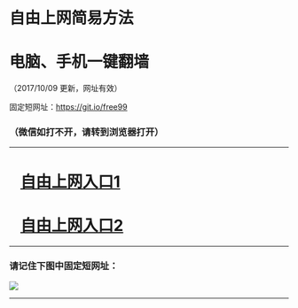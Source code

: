 ﻿# 自由上网简易方法

# 电脑、手机一键翻墙

（2017/10/09 更新，网址有效）

固定短网址：https://git.io/free99

### （微信如打不开，请转到浏览器打开）


***





# &nbsp;&nbsp; <a href="http://ft287463842.fwq-tz-1001.info/fwqtz01.html?t=100900131999 " target="_blank">自由上网入口1</a>
# &nbsp;&nbsp; <a href="http://ft3169822365.fwq-tz-1002.info/fwqtz02.html?t=10090017580 " target="_blank">自由上网入口2</a>
***

### 请记住下图中固定短网址：

<img src="https://s3-us-west-2.amazonaws.com/fwq-1001/yjfq-20170905okok.png" /> 


***

